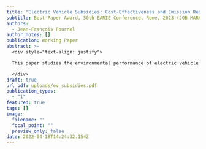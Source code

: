 ```yaml
---
title: "Electric Vehicle Subsidies: Cost-Effectiveness and Emission Reductions"
subtitle: Best Paper Award, 50th EARIE Conference, Rome, 2023 (JOB MARKET PAPER)
authors:
  - Jean-François Fournel
author_notes: []
publication: Working Paper
abstract: >-
  <div style="text-align: justify">

  This paper studies the environmental performance of electric vehicle subsidy programs in Canada. I leverage changes in the provincial-level subsidies to study the short-run impact of subsidies on sales and charging station deployment using a natural experiment setting. My findings suggest that subsidies are very effective at increasing electric vehicle adoption, but failed to induce additional charging station installations in the short-run. To evaluate the en- vironmental impact of subsidies, I rely on a structural estimation of the demand for cars and the supply of charging stations. My results suggests that rebate programs led to an increase in adoption of 93%, and an increase in the size of the charging station network by 19%. I take these results as additional evidence of weak network effects. I propose a unified framework to conduct cost-benefit analysis. I estimate the marginal abatement cost of CO2 emissions to be between $325 and $453 per ton, well above conventional estimates of the social cost of carbon. Part of the reason behind these high estimated costs is that half of the subsidies went to infra- marginal consumers who would have purchased an electric vehicle whether or not rebates are available. Finally, I evaluate the performance of two alternative policies: an income threshold on eligibility and a cash for clunker program. I find that the additional emission reductions tied to the removal of clunkers are crucial in improving the environmental performance of rebate programs. 

  </div>
draft: true
url_pdf: uploads/ev_subsidies.pdf
publication_types:
  - "1"
featured: true
tags: []
image:
  filename: ""
  focal_point: ""
  preview_only: false
date: 2022-04-18T14:24:32.154Z
---
```

